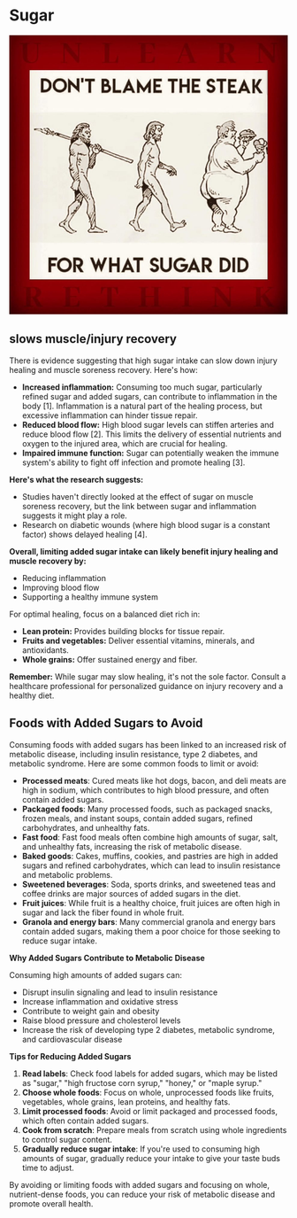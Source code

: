 # Sugar

![Sugar Meme](<static/Sugar leads to obesity Meme.png>)

## slows muscle/injury recovery

There is evidence suggesting that high sugar intake can slow down injury healing and muscle soreness recovery. Here's how:

- **Increased inflammation:** Consuming too much sugar, particularly refined sugar and added sugars, can contribute to inflammation in the body [1]. Inflammation is a natural part of the healing process, but excessive inflammation can hinder tissue repair.
- **Reduced blood flow:** High blood sugar levels can stiffen arteries and reduce blood flow [2]. This limits the delivery of essential nutrients and oxygen to the injured area, which are crucial for healing.
- **Impaired immune function:** Sugar can potentially weaken the immune system's ability to fight off infection and promote healing [3].

**Here's what the research suggests:**

- Studies haven't directly looked at the effect of sugar on muscle soreness recovery, but the link between sugar and inflammation suggests it might play a role.
- Research on diabetic wounds (where high blood sugar is a constant factor) shows delayed healing [4].

**Overall, limiting added sugar intake can likely benefit injury healing and muscle recovery by:**

- Reducing inflammation
- Improving blood flow
- Supporting a healthy immune system

For optimal healing, focus on a balanced diet rich in:

- **Lean protein:** Provides building blocks for tissue repair.
- **Fruits and vegetables:** Deliver essential vitamins, minerals, and antioxidants.
- **Whole grains:** Offer sustained energy and fiber.

**Remember:** While sugar may slow healing, it's not the sole factor. Consult a healthcare professional for personalized guidance on injury recovery and a healthy diet.

## Foods with Added Sugars to Avoid

Consuming foods with added sugars has been linked to an increased risk of metabolic disease, including insulin resistance, type 2 diabetes, and metabolic syndrome. Here are some common foods to limit or avoid:

- **Processed meats**: Cured meats like hot dogs, bacon, and deli meats are high in sodium, which contributes to high blood pressure, and often contain added sugars.
- **Packaged foods**: Many processed foods, such as packaged snacks, frozen meals, and instant soups, contain added sugars, refined carbohydrates, and unhealthy fats.
- **Fast food**: Fast food meals often combine high amounts of sugar, salt, and unhealthy fats, increasing the risk of metabolic disease.
- **Baked goods**: Cakes, muffins, cookies, and pastries are high in added sugars and refined carbohydrates, which can lead to insulin resistance and metabolic problems.
- **Sweetened beverages**: Soda, sports drinks, and sweetened teas and coffee drinks are major sources of added sugars in the diet.
- **Fruit juices**: While fruit is a healthy choice, fruit juices are often high in sugar and lack the fiber found in whole fruit.
- **Granola and energy bars**: Many commercial granola and energy bars contain added sugars, making them a poor choice for those seeking to reduce sugar intake.

**Why Added Sugars Contribute to Metabolic Disease**

Consuming high amounts of added sugars can:

- Disrupt insulin signaling and lead to insulin resistance
- Increase inflammation and oxidative stress
- Contribute to weight gain and obesity
- Raise blood pressure and cholesterol levels
- Increase the risk of developing type 2 diabetes, metabolic syndrome, and cardiovascular disease

**Tips for Reducing Added Sugars**

1. **Read labels**: Check food labels for added sugars, which may be listed as "sugar," "high fructose corn syrup," "honey," or "maple syrup."
2. **Choose whole foods**: Focus on whole, unprocessed foods like fruits, vegetables, whole grains, lean proteins, and healthy fats.
3. **Limit processed foods**: Avoid or limit packaged and processed foods, which often contain added sugars.
4. **Cook from scratch**: Prepare meals from scratch using whole ingredients to control sugar content.
5. **Gradually reduce sugar intake**: If you're used to consuming high amounts of sugar, gradually reduce your intake to give your taste buds time to adjust.

By avoiding or limiting foods with added sugars and focusing on whole, nutrient-dense foods, you can reduce your risk of metabolic disease and promote overall health.
